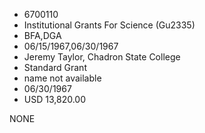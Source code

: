 * 6700110
* Institutional Grants For Science (Gu2335)
* BFA,DGA
* 06/15/1967,06/30/1967
* Jeremy Taylor, Chadron State College
* Standard Grant
*   name not available
* 06/30/1967
* USD 13,820.00

NONE